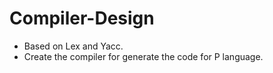 # Compiler-Design
- Based on Lex and Yacc.
- Create the compiler for generate the code for P language.
